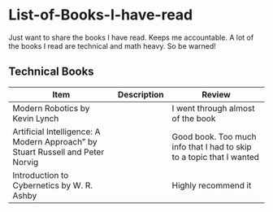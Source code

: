 # List-of-Books-I-have-read
Just want to share the books I have read. Keeps me accountable. A lot of the books I read are technical and math heavy. So be warned!

## Technical Books
| Item         | Description     | Review |
|--------------|-----------|------------|
| Modern Robotics by Kevin Lynch |     | I went through almost of the book     |
| Artificial Intelligence: A Modern Approach” by Stuart Russell and Peter Norvig   | |Good book. Too much info that I had to skip to a topic that I wanted | 
|Introduction to Cybernetics by W. R. Ashby | |Highly recommend it |
